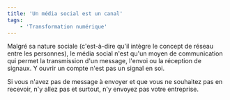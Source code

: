 ```yaml
---
title: 'Un média social est un canal'
tags:
    - 'Transformation numérique'
---
```


Malgré sa nature sociale (c'est-à-dire qu'il intègre le concept de réseau entre
les personnes), le média social n'est qu'un moyen de communication qui permet la
transmission d'un message, l'envoi ou la réception de signaux. Y ouvrir un
compte n'est pas un signal en soi.

Si vous n'avez pas de message à envoyer et que vous ne souhaitez pas en
recevoir, n'y allez pas et surtout, n'y envoyez pas votre entreprise.
